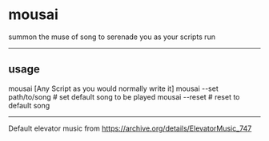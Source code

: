 # mousai

summon the muse of song to serenade you as your scripts run

---
## usage

mousai [Any Script as you would normally write it]
mousai --set path/to/song # set default song to be played
mousai --reset # reset to default song

---

Default elevator music from https://archive.org/details/ElevatorMusic_747
